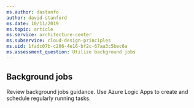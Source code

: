 ```yaml
---
ms.author: dastanfo
author: david-stanford
ms.date: 10/11/2019
ms.topic: article
ms.service: architecture-center
ms.subservice: cloud-design-principles
ms.uid: 1fadc07b-c206-4e16-bf2c-67aa3c5bec6a
ms.assessment_question: Utilize background jobs
---
```

## Background jobs


Review background jobs guidance. Use Azure Logic Apps to create and schedule regularly running tasks.